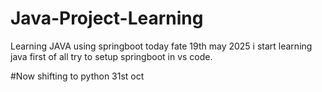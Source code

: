 # Java-Project-Learning
Learning JAVA using springboot
today fate 19th may 2025 i start learning java first of all try to setup springboot in vs code.

#Now shifting to python
31st oct
